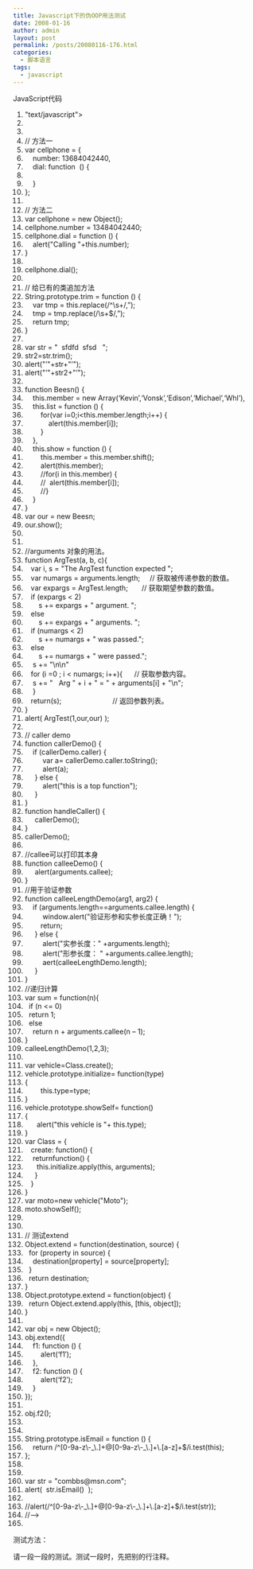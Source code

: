 ```yaml
---
title: Javascript下的伪OOP用法测试
date: 2008-01-16
author: admin
layout: post
permalink: /posts/20080116-176.html
categories:
  - 脚本语言
tags:
  - javascript
---
```

<div class="codeText">
  <div class="codeHead">
    JavaScript代码
  </div>
  
  <ol class="dp-c" start="1">
    <li class="alt">
      <span><span><script&nbsp;type=</span><span class="string">"text/javascript"</span><span>>&nbsp;&nbsp;</span></span>
    </li>
    <li class="">
      <span><!&#8211;&nbsp;&nbsp;</span>
    </li>
    <li class="alt">
      <span>&nbsp;&nbsp;</span>
    </li>
    <li class="">
      <span><span class="comment">//&nbsp;方法一</span><span>&nbsp;&nbsp;</span></span>
    </li>
    <li class="alt">
      <span><span class="keyword">var</span><span>&nbsp;cellphone&nbsp;=&nbsp;{&nbsp;&nbsp;</span></span>
    </li>
    <li class="">
      <span>&nbsp;&nbsp;&nbsp;&nbsp;number:&nbsp;13684042440,&nbsp;&nbsp;</span>
    </li>
    <li class="alt">
      <span>&nbsp;&nbsp;&nbsp;&nbsp;dial:&nbsp;<span class="keyword">function</span><span>&nbsp;&nbsp;()&nbsp;{&nbsp;&nbsp;</span></span>
    </li>
    <li class="">
      <span>&nbsp;&nbsp;&nbsp;&nbsp;&nbsp;&nbsp;&nbsp;&nbsp;&nbsp;&nbsp;</span>
    </li>
    <li class="alt">
      <span>&nbsp;&nbsp;&nbsp;&nbsp;}&nbsp;&nbsp;</span>
    </li>
    <li class="">
      <span>};&nbsp;&nbsp;</span>
    </li>
    <li class="alt">
      <span>&nbsp;&nbsp;</span>
    </li>
    <li class="">
      <span><span class="comment">//&nbsp;方法二</span><span>&nbsp;&nbsp;</span></span>
    </li>
    <li class="alt">
      <span><span class="keyword">var</span><span>&nbsp;cellphone&nbsp;=&nbsp;</span><span class="keyword">new</span><span>&nbsp;Object();&nbsp;&nbsp;</span></span>
    </li>
    <li class="">
      <span>cellphone.number&nbsp;=&nbsp;13484042440;&nbsp;&nbsp;</span>
    </li>
    <li class="alt">
      <span>cellphone.dial&nbsp;=&nbsp;<span class="keyword">function</span><span>&nbsp;()&nbsp;{&nbsp;&nbsp;</span></span>
    </li>
    <li class="">
      <span>&nbsp;&nbsp;&nbsp;&nbsp;alert(<span class="string">"Calling&nbsp;"</span><span>+</span><span class="keyword">this</span><span>.number);&nbsp;&nbsp;</span></span>
    </li>
    <li class="alt">
      <span>}&nbsp;&nbsp;</span>
    </li>
    <li class="">
      <span>&nbsp;&nbsp;</span>
    </li>
    <li class="alt">
      <span>cellphone.dial();&nbsp;&nbsp;</span>
    </li>
    <li class="">
      <span>&nbsp;&nbsp;</span>
    </li>
    <li class="alt">
      <span><span class="comment">//&nbsp;给已有的类追加方法</span><span>&nbsp;&nbsp;</span></span>
    </li>
    <li class="">
      <span>String.prototype.trim&nbsp;=&nbsp;<span class="keyword">function</span><span>&nbsp;()&nbsp;{&nbsp;&nbsp;</span></span>
    </li>
    <li class="alt">
      <span>&nbsp;&nbsp;&nbsp;&nbsp;<span class="keyword">var</span><span>&nbsp;tmp&nbsp;=&nbsp;</span><span class="keyword">this</span><span>.replace(/^\s+/,</span><span class="string">&#8221;</span><span>);&nbsp;&nbsp;</span></span>
    </li>
    <li class="">
      <span>&nbsp;&nbsp;&nbsp;&nbsp;tmp&nbsp;=&nbsp;tmp.replace(/\s+$/,<span class="string">&#8221;</span><span>);&nbsp;&nbsp;</span></span>
    </li>
    <li class="alt">
      <span>&nbsp;&nbsp;&nbsp;&nbsp;<span class="keyword">return</span><span>&nbsp;tmp;&nbsp;&nbsp;</span></span>
    </li>
    <li class="">
      <span>}&nbsp;&nbsp;</span>
    </li>
    <li class="alt">
      <span>&nbsp;&nbsp;</span>
    </li>
    <li class="">
      <span><span class="keyword">var</span><span>&nbsp;str&nbsp;=&nbsp;</span><span class="string">"&nbsp;&nbsp;sfdfd&nbsp;&nbsp;sfsd&nbsp;&nbsp;&nbsp;"</span><span>;&nbsp;&nbsp;</span></span>
    </li>
    <li class="alt">
      <span>str2=str.trim();&nbsp;&nbsp;</span>
    </li>
    <li class="">
      <span>alert(<span class="string">"&#8217;"</span><span>+str+</span><span class="string">"&#8217;"</span><span>);&nbsp;&nbsp;</span></span>
    </li>
    <li class="alt">
      <span>alert(<span class="string">"&#8217;"</span><span>+str2+</span><span class="string">"&#8217;"</span><span>);&nbsp;&nbsp;</span></span>
    </li>
    <li class="">
      <span>&nbsp;&nbsp;</span>
    </li>
    <li class="alt">
      <span><span class="keyword">function</span><span>&nbsp;Beesn()&nbsp;{&nbsp;&nbsp;</span></span>
    </li>
    <li class="">
      <span>&nbsp;&nbsp;&nbsp;&nbsp;<span class="keyword">this</span><span>.member&nbsp;=&nbsp;</span><span class="keyword">new</span><span>&nbsp;Array(</span><span class="string">&#8216;Kevin&#8217;</span><span>,</span><span class="string">&#8216;Vonsk&#8217;</span><span>,</span><span class="string">&#8216;Edison&#8217;</span><span>,</span><span class="string">&#8216;Michael&#8217;</span><span>,</span><span class="string">&#8216;Whl&#8217;</span><span>),&nbsp;&nbsp;</span></span>
    </li>
    <li class="alt">
      <span>&nbsp;&nbsp;&nbsp;&nbsp;<span class="keyword">this</span><span>.list&nbsp;=&nbsp;</span><span class="keyword">function</span><span>&nbsp;()&nbsp;{&nbsp;&nbsp;</span></span>
    </li>
    <li class="">
      <span>&nbsp;&nbsp;&nbsp;&nbsp;&nbsp;&nbsp;&nbsp;&nbsp;<span class="keyword">for</span><span>(</span><span class="keyword">var</span><span>&nbsp;i=0;i<</span><span class="keyword">this</span><span>.member.length;i++)&nbsp;{&nbsp;&nbsp;</span></span>
    </li>
    <li class="alt">
      <span>&nbsp;&nbsp;&nbsp;&nbsp;&nbsp;&nbsp;&nbsp;&nbsp;&nbsp;&nbsp;&nbsp;&nbsp;alert(<span class="keyword">this</span><span>.member[i]);&nbsp;&nbsp;</span></span>
    </li>
    <li class="">
      <span>&nbsp;&nbsp;&nbsp;&nbsp;&nbsp;&nbsp;&nbsp;&nbsp;}&nbsp;&nbsp;</span>
    </li>
    <li class="alt">
      <span>&nbsp;&nbsp;&nbsp;&nbsp;},&nbsp;&nbsp;</span>
    </li>
    <li class="">
      <span>&nbsp;&nbsp;&nbsp;&nbsp;<span class="keyword">this</span><span>.show&nbsp;=&nbsp;</span><span class="keyword">function</span><span>&nbsp;()&nbsp;{&nbsp;&nbsp;</span></span>
    </li>
    <li class="alt">
      <span>&nbsp;&nbsp;&nbsp;&nbsp;&nbsp;&nbsp;&nbsp;&nbsp;<span class="keyword">this</span><span>.member&nbsp;=&nbsp;</span><span class="keyword">this</span><span>.member.shift();&nbsp;&nbsp;</span></span>
    </li>
    <li class="">
      <span>&nbsp;&nbsp;&nbsp;&nbsp;&nbsp;&nbsp;&nbsp;&nbsp;alert(<span class="keyword">this</span><span>.member);&nbsp;&nbsp;</span></span>
    </li>
    <li class="alt">
      <span>&nbsp;&nbsp;&nbsp;&nbsp;&nbsp;&nbsp;&nbsp;&nbsp;<span class="comment">//for(i&nbsp;in&nbsp;this.member)&nbsp;{</span><span>&nbsp;&nbsp;</span></span>
    </li>
    <li class="">
      <span>&nbsp;&nbsp;&nbsp;&nbsp;&nbsp;&nbsp;&nbsp;&nbsp;<span class="comment">//&nbsp;&nbsp;alert(this.member[i]);</span><span>&nbsp;&nbsp;</span></span>
    </li>
    <li class="alt">
      <span>&nbsp;&nbsp;&nbsp;&nbsp;&nbsp;&nbsp;&nbsp;&nbsp;<span class="comment">//}</span><span>&nbsp;&nbsp;</span></span>
    </li>
    <li class="">
      <span>&nbsp;&nbsp;&nbsp;&nbsp;}&nbsp;&nbsp;</span>
    </li>
    <li class="alt">
      <span>}&nbsp;&nbsp;</span>
    </li>
    <li class="">
      <span><span class="keyword">var</span><span>&nbsp;our&nbsp;=&nbsp;</span><span class="keyword">new</span><span>&nbsp;Beesn;&nbsp;&nbsp;</span></span>
    </li>
    <li class="alt">
      <span>our.show();&nbsp;&nbsp;</span>
    </li>
    <li class="">
      <span>&nbsp;&nbsp;</span>
    </li>
    <li class="alt">
      <span>&nbsp;&nbsp;</span>
    </li>
    <li class="">
      <span><span class="comment">//arguments&nbsp;对象的用法。</span><span>&nbsp;&nbsp;</span></span>
    </li>
    <li class="alt">
      <span><span class="keyword">function</span><span>&nbsp;ArgTest(a,&nbsp;b,&nbsp;c){&nbsp;&nbsp;</span></span>
    </li>
    <li class="">
      <span>&nbsp;&nbsp;&nbsp;<span class="keyword">var</span><span>&nbsp;i,&nbsp;s&nbsp;=&nbsp;</span><span class="string">"The&nbsp;ArgTest&nbsp;function&nbsp;expected&nbsp;"</span><span>;&nbsp;&nbsp;</span></span>
    </li>
    <li class="alt">
      <span>&nbsp;&nbsp;&nbsp;<span class="keyword">var</span><span>&nbsp;numargs&nbsp;=&nbsp;arguments.length;&nbsp;&nbsp;&nbsp;&nbsp;&nbsp;</span><span class="comment">//&nbsp;获取被传递参数的数值。</span><span>&nbsp;&nbsp;</span></span>
    </li>
    <li class="">
      <span>&nbsp;&nbsp;&nbsp;<span class="keyword">var</span><span>&nbsp;expargs&nbsp;=&nbsp;ArgTest.length;&nbsp;&nbsp;&nbsp;&nbsp;&nbsp;&nbsp;&nbsp;</span><span class="comment">//&nbsp;获取期望参数的数值。</span><span>&nbsp;&nbsp;</span></span>
    </li>
    <li class="alt">
      <span>&nbsp;&nbsp;&nbsp;<span class="keyword">if</span><span>&nbsp;(expargs&nbsp;<&nbsp;2)&nbsp;&nbsp;</span></span>
    </li>
    <li class="">
      <span>&nbsp;&nbsp;&nbsp;&nbsp;&nbsp;&nbsp;&nbsp;s&nbsp;+=&nbsp;expargs&nbsp;+&nbsp;<span class="string">"&nbsp;argument.&nbsp;"</span><span>;&nbsp;&nbsp;</span></span>
    </li>
    <li class="alt">
      <span>&nbsp;&nbsp;&nbsp;<span class="keyword">else</span><span>&nbsp;&nbsp;</span></span>
    </li>
    <li class="">
      <span>&nbsp;&nbsp;&nbsp;&nbsp;&nbsp;&nbsp;&nbsp;s&nbsp;+=&nbsp;expargs&nbsp;+&nbsp;<span class="string">"&nbsp;arguments.&nbsp;"</span><span>;&nbsp;&nbsp;</span></span>
    </li>
    <li class="alt">
      <span>&nbsp;&nbsp;&nbsp;<span class="keyword">if</span><span>&nbsp;(numargs&nbsp;<&nbsp;2)&nbsp;&nbsp;</span></span>
    </li>
    <li class="">
      <span>&nbsp;&nbsp;&nbsp;&nbsp;&nbsp;&nbsp;&nbsp;s&nbsp;+=&nbsp;numargs&nbsp;+&nbsp;<span class="string">"&nbsp;was&nbsp;passed."</span><span>;&nbsp;&nbsp;</span></span>
    </li>
    <li class="alt">
      <span>&nbsp;&nbsp;&nbsp;<span class="keyword">else</span><span>&nbsp;&nbsp;</span></span>
    </li>
    <li class="">
      <span>&nbsp;&nbsp;&nbsp;&nbsp;&nbsp;&nbsp;&nbsp;s&nbsp;+=&nbsp;numargs&nbsp;+&nbsp;<span class="string">"&nbsp;were&nbsp;passed."</span><span>;&nbsp;&nbsp;</span></span>
    </li>
    <li class="alt">
      <span>&nbsp;&nbsp;&nbsp;&nbsp;s&nbsp;+=&nbsp;<span class="string">"\n\n"</span><span>&nbsp;&nbsp;</span></span>
    </li>
    <li class="">
      <span>&nbsp;&nbsp;&nbsp;<span class="keyword">for</span><span>&nbsp;(i&nbsp;=0&nbsp;;&nbsp;i&nbsp;<&nbsp;numargs;&nbsp;i++){&nbsp;&nbsp;&nbsp;&nbsp;&nbsp;&nbsp;</span><span class="comment">//&nbsp;获取参数内容。</span><span>&nbsp;&nbsp;</span></span>
    </li>
    <li class="alt">
      <span>&nbsp;&nbsp;&nbsp;&nbsp;s&nbsp;+=&nbsp;<span class="string">"&nbsp;&nbsp;&nbsp;Arg&nbsp;"</span><span>&nbsp;+&nbsp;i&nbsp;+&nbsp;</span><span class="string">"&nbsp;=&nbsp;"</span><span>&nbsp;+&nbsp;arguments[i]&nbsp;+&nbsp;</span><span class="string">"\n"</span><span>;&nbsp;&nbsp;</span></span>
    </li>
    <li class="">
      <span>&nbsp;&nbsp;&nbsp;&nbsp;}&nbsp;&nbsp;</span>
    </li>
    <li class="alt">
      <span>&nbsp;&nbsp;&nbsp;<span class="keyword">return</span><span>(s);&nbsp;&nbsp;&nbsp;&nbsp;&nbsp;&nbsp;&nbsp;&nbsp;&nbsp;&nbsp;&nbsp;&nbsp;&nbsp;&nbsp;&nbsp;&nbsp;&nbsp;&nbsp;&nbsp;&nbsp;&nbsp;&nbsp;&nbsp;&nbsp;&nbsp;&nbsp;</span><span class="comment">//&nbsp;返回参数列表。</span><span>&nbsp;&nbsp;</span></span>
    </li>
    <li class="">
      <span>}&nbsp;&nbsp;</span>
    </li>
    <li class="alt">
      <span>alert(&nbsp;ArgTest(1,our,our)&nbsp;);&nbsp;&nbsp;</span>
    </li>
    <li class="">
      <span>&nbsp;&nbsp;</span>
    </li>
    <li class="alt">
      <span><span class="comment">//&nbsp;caller&nbsp;demo</span><span>&nbsp;&nbsp;</span></span>
    </li>
    <li class="">
      <span><span class="keyword">function</span><span>&nbsp;callerDemo()&nbsp;{&nbsp;&nbsp;</span></span>
    </li>
    <li class="alt">
      <span>&nbsp;&nbsp;&nbsp;&nbsp;<span class="keyword">if</span><span>&nbsp;(callerDemo.caller)&nbsp;{&nbsp;&nbsp;</span></span>
    </li>
    <li class="">
      <span>&nbsp;&nbsp;&nbsp;&nbsp;&nbsp;&nbsp;&nbsp;&nbsp;&nbsp;<span class="keyword">var</span><span>&nbsp;a=&nbsp;callerDemo.caller.toString();&nbsp;&nbsp;</span></span>
    </li>
    <li class="alt">
      <span>&nbsp;&nbsp;&nbsp;&nbsp;&nbsp;&nbsp;&nbsp;&nbsp;&nbsp;alert(a);&nbsp;&nbsp;</span>
    </li>
    <li class="">
      <span>&nbsp;&nbsp;&nbsp;&nbsp;&nbsp;}&nbsp;<span class="keyword">else</span><span>&nbsp;{&nbsp;&nbsp;</span></span>
    </li>
    <li class="alt">
      <span>&nbsp;&nbsp;&nbsp;&nbsp;&nbsp;&nbsp;&nbsp;&nbsp;&nbsp;alert(<span class="string">"this&nbsp;is&nbsp;a&nbsp;top&nbsp;function"</span><span>);&nbsp;&nbsp;</span></span>
    </li>
    <li class="">
      <span>&nbsp;&nbsp;&nbsp;&nbsp;&nbsp;}&nbsp;&nbsp;</span>
    </li>
    <li class="alt">
      <span>}&nbsp;&nbsp;</span>
    </li>
    <li class="">
      <span><span class="keyword">function</span><span>&nbsp;handleCaller()&nbsp;{&nbsp;&nbsp;</span></span>
    </li>
    <li class="alt">
      <span>&nbsp;&nbsp;&nbsp;&nbsp;&nbsp;callerDemo();&nbsp;&nbsp;</span>
    </li>
    <li class="">
      <span>}&nbsp;&nbsp;</span>
    </li>
    <li class="alt">
      <span>callerDemo();&nbsp;&nbsp;</span>
    </li>
    <li class="">
      <span>&nbsp;&nbsp;</span>
    </li>
    <li class="alt">
      <span><span class="comment">//callee可以打印其本身</span><span>&nbsp;&nbsp;</span></span>
    </li>
    <li class="">
      <span><span class="keyword">function</span><span>&nbsp;calleeDemo()&nbsp;{&nbsp;&nbsp;</span></span>
    </li>
    <li class="alt">
      <span>&nbsp;&nbsp;&nbsp;&nbsp;&nbsp;alert(arguments.callee);&nbsp;&nbsp;</span>
    </li>
    <li class="">
      <span>}&nbsp;&nbsp;</span>
    </li>
    <li class="alt">
      <span><span class="comment">//用于验证参数</span><span>&nbsp;&nbsp;</span></span>
    </li>
    <li class="">
      <span><span class="keyword">function</span><span>&nbsp;calleeLengthDemo(arg1,&nbsp;arg2)&nbsp;{&nbsp;&nbsp;</span></span>
    </li>
    <li class="alt">
      <span>&nbsp;&nbsp;&nbsp;&nbsp;<span class="keyword">if</span><span>&nbsp;(arguments.length==arguments.callee.length)&nbsp;{&nbsp;&nbsp;</span></span>
    </li>
    <li class="">
      <span>&nbsp;&nbsp;&nbsp;&nbsp;&nbsp;&nbsp;&nbsp;&nbsp;&nbsp;window.alert(<span class="string">"验证形参和实参长度正确！"</span><span>);&nbsp;&nbsp;</span></span>
    </li>
    <li class="alt">
      <span>&nbsp;&nbsp;&nbsp;&nbsp;&nbsp;&nbsp;&nbsp;&nbsp;<span class="keyword">return</span><span>;&nbsp;&nbsp;</span></span>
    </li>
    <li class="">
      <span>&nbsp;&nbsp;&nbsp;&nbsp;&nbsp;}&nbsp;<span class="keyword">else</span><span>&nbsp;{&nbsp;&nbsp;</span></span>
    </li>
    <li class="alt">
      <span>&nbsp;&nbsp;&nbsp;&nbsp;&nbsp;&nbsp;&nbsp;&nbsp;&nbsp;alert(<span class="string">"实参长度："</span><span>&nbsp;+arguments.length);&nbsp;&nbsp;</span></span>
    </li>
    <li class="">
      <span>&nbsp;&nbsp;&nbsp;&nbsp;&nbsp;&nbsp;&nbsp;&nbsp;&nbsp;alert(<span class="string">"形参长度：&nbsp;"</span><span>&nbsp;+arguments.callee.length);&nbsp;&nbsp;</span></span>
    </li>
    <li class="alt">
      <span>&nbsp;&nbsp;&nbsp;&nbsp;&nbsp;&nbsp;&nbsp;&nbsp;&nbsp;aert(calleeLengthDemo.length);&nbsp;&nbsp;</span>
    </li>
    <li class="">
      <span>&nbsp;&nbsp;&nbsp;&nbsp;&nbsp;}&nbsp;&nbsp;</span>
    </li>
    <li class="alt">
      <span>}&nbsp;&nbsp;</span>
    </li>
    <li class="">
      <span><span class="comment">//递归计算</span><span>&nbsp;&nbsp;</span></span>
    </li>
    <li class="alt">
      <span><span class="keyword">var</span><span>&nbsp;sum&nbsp;=&nbsp;</span><span class="keyword">function</span><span>(n){&nbsp;&nbsp;</span></span>
    </li>
    <li class="">
      <span>&nbsp;&nbsp;<span class="keyword">if</span><span>&nbsp;(n&nbsp;<=&nbsp;0)&nbsp;&nbsp;&nbsp;&nbsp;&nbsp;&nbsp;&nbsp;&nbsp;&nbsp;&nbsp;&nbsp;&nbsp;&nbsp;&nbsp;&nbsp;&nbsp;&nbsp;&nbsp;&nbsp;&nbsp;&nbsp;&nbsp;&nbsp;&nbsp;&nbsp;&nbsp;</span></span>
    </li>
    <li class="alt">
      <span>&nbsp;&nbsp;<span class="keyword">return</span><span>&nbsp;1;&nbsp;&nbsp;</span></span>
    </li>
    <li class="">
      <span>&nbsp;&nbsp;<span class="keyword">else</span><span>&nbsp;&nbsp;</span></span>
    </li>
    <li class="alt">
      <span>&nbsp;&nbsp;&nbsp;&nbsp;<span class="keyword">return</span><span>&nbsp;n&nbsp;+&nbsp;arguments.callee(n&nbsp;&#8211;&nbsp;1);&nbsp;&nbsp;</span></span>
    </li>
    <li class="">
      <span>}&nbsp;&nbsp;</span>
    </li>
    <li class="alt">
      <span>calleeLengthDemo(1,2,3);&nbsp;&nbsp;</span>
    </li>
    <li class="">
      <span>&nbsp;&nbsp;</span>
    </li>
    <li class="alt">
      <span><span class="keyword">var</span><span>&nbsp;vehicle=Class.create();&nbsp;&nbsp;</span></span>
    </li>
    <li class="">
      <span>vehicle.prototype.initialize=&nbsp;<span class="keyword">function</span><span>(type)&nbsp;&nbsp;</span></span>
    </li>
    <li class="alt">
      <span>{&nbsp;&nbsp;</span>
    </li>
    <li class="">
      <span>&nbsp;&nbsp;&nbsp;&nbsp;&nbsp;&nbsp;&nbsp;&nbsp;<span class="keyword">this</span><span>.type=type;&nbsp;&nbsp;</span></span>
    </li>
    <li class="alt">
      <span>}&nbsp;&nbsp;</span>
    </li>
    <li class="">
      <span>vehicle.prototype.showSelf=&nbsp;<span class="keyword">function</span><span>()&nbsp;&nbsp;</span></span>
    </li>
    <li class="alt">
      <span>{&nbsp;&nbsp;</span>
    </li>
    <li class="">
      <span>&nbsp;&nbsp;&nbsp;&nbsp;&nbsp;&nbsp;alert(<span class="string">"this&nbsp;vehicle&nbsp;is&nbsp;"</span><span>+&nbsp;</span><span class="keyword">this</span><span>.type);&nbsp;&nbsp;</span></span>
    </li>
    <li class="alt">
      <span>}&nbsp;&nbsp;</span>
    </li>
    <li class="">
      <span><span class="keyword">var</span><span>&nbsp;Class&nbsp;=&nbsp;{&nbsp;&nbsp;</span></span>
    </li>
    <li class="alt">
      <span>&nbsp;&nbsp;&nbsp;create:&nbsp;<span class="keyword">function</span><span>()&nbsp;{&nbsp;&nbsp;</span></span>
    </li>
    <li class="">
      <span>&nbsp;&nbsp;&nbsp;&nbsp;returnfunction()&nbsp;{&nbsp;&nbsp;</span>
    </li>
    <li class="alt">
      <span>&nbsp;&nbsp;&nbsp;&nbsp;&nbsp;&nbsp;<span class="keyword">this</span><span>.initialize.apply(</span><span class="keyword">this</span><span>,&nbsp;arguments);&nbsp;&nbsp;</span></span>
    </li>
    <li class="">
      <span>&nbsp;&nbsp;&nbsp;&nbsp;&nbsp;}&nbsp;&nbsp;</span>
    </li>
    <li class="alt">
      <span>&nbsp;&nbsp;&nbsp;}&nbsp;&nbsp;</span>
    </li>
    <li class="">
      <span>}&nbsp;&nbsp;</span>
    </li>
    <li class="alt">
      <span><span class="keyword">var</span><span>&nbsp;moto=</span><span class="keyword">new</span><span>&nbsp;vehicle(</span><span class="string">"Moto"</span><span>);&nbsp;&nbsp;</span></span>
    </li>
    <li class="">
      <span>moto.showSelf();&nbsp;&nbsp;</span>
    </li>
    <li class="alt">
      <span>&nbsp;&nbsp;</span>
    </li>
    <li class="">
      <span>&nbsp;&nbsp;</span>
    </li>
    <li class="alt">
      <span><span class="comment">//&nbsp;测试extend</span><span>&nbsp;&nbsp;</span></span>
    </li>
    <li class="">
      <span>Object.extend&nbsp;=&nbsp;<span class="keyword">function</span><span>(destination,&nbsp;source)&nbsp;{&nbsp;&nbsp;</span></span>
    </li>
    <li class="alt">
      <span>&nbsp;&nbsp;<span class="keyword">for</span><span>&nbsp;(property&nbsp;</span><span class="keyword">in</span><span>&nbsp;source)&nbsp;{&nbsp;&nbsp;</span></span>
    </li>
    <li class="">
      <span>&nbsp;&nbsp;&nbsp;&nbsp;destination[property]&nbsp;=&nbsp;source[property];&nbsp;&nbsp;</span>
    </li>
    <li class="alt">
      <span>&nbsp;&nbsp;}&nbsp;&nbsp;</span>
    </li>
    <li class="">
      <span>&nbsp;&nbsp;<span class="keyword">return</span><span>&nbsp;destination;&nbsp;&nbsp;</span></span>
    </li>
    <li class="alt">
      <span>}&nbsp;&nbsp;</span>
    </li>
    <li class="">
      <span>Object.prototype.extend&nbsp;=&nbsp;<span class="keyword">function</span><span>(object)&nbsp;{&nbsp;&nbsp;</span></span>
    </li>
    <li class="alt">
      <span>&nbsp;&nbsp;<span class="keyword">return</span><span>&nbsp;Object.extend.apply(</span><span class="keyword">this</span><span>,&nbsp;[</span><span class="keyword">this</span><span>,&nbsp;object]);&nbsp;&nbsp;</span></span>
    </li>
    <li class="">
      <span>}&nbsp;&nbsp;</span>
    </li>
    <li class="alt">
      <span>&nbsp;&nbsp;</span>
    </li>
    <li class="">
      <span><span class="keyword">var</span><span>&nbsp;obj&nbsp;=&nbsp;</span><span class="keyword">new</span><span>&nbsp;Object();&nbsp;&nbsp;</span></span>
    </li>
    <li class="alt">
      <span>obj.extend({&nbsp;&nbsp;</span>
    </li>
    <li class="">
      <span>&nbsp;&nbsp;&nbsp;&nbsp;f1:&nbsp;<span class="keyword">function</span><span>&nbsp;()&nbsp;{&nbsp;&nbsp;</span></span>
    </li>
    <li class="alt">
      <span>&nbsp;&nbsp;&nbsp;&nbsp;&nbsp;&nbsp;&nbsp;&nbsp;alert(<span class="string">&#8216;f1&#8242;</span><span>);&nbsp;&nbsp;</span></span>
    </li>
    <li class="">
      <span>&nbsp;&nbsp;&nbsp;&nbsp;},&nbsp;&nbsp;</span>
    </li>
    <li class="alt">
      <span>&nbsp;&nbsp;&nbsp;&nbsp;f2:&nbsp;<span class="keyword">function</span><span>&nbsp;()&nbsp;{&nbsp;&nbsp;</span></span>
    </li>
    <li class="">
      <span>&nbsp;&nbsp;&nbsp;&nbsp;&nbsp;&nbsp;&nbsp;&nbsp;alert(<span class="string">&#8216;f2&#8242;</span><span>);&nbsp;&nbsp;</span></span>
    </li>
    <li class="alt">
      <span>&nbsp;&nbsp;&nbsp;&nbsp;}&nbsp;&nbsp;</span>
    </li>
    <li class="">
      <span>});&nbsp;&nbsp;</span>
    </li>
    <li class="alt">
      <span>&nbsp;&nbsp;</span>
    </li>
    <li class="">
      <span>obj.f2();&nbsp;&nbsp;</span>
    </li>
    <li class="alt">
      <span>&nbsp;&nbsp;</span>
    </li>
    <li class="">
      <span>&nbsp;&nbsp;</span>
    </li>
    <li class="alt">
      <span>String.prototype.isEmail&nbsp;=&nbsp;<span class="keyword">function</span><span>&nbsp;()&nbsp;{&nbsp;&nbsp;</span></span>
    </li>
    <li class="">
      <span>&nbsp;&nbsp;&nbsp;&nbsp;<span class="keyword">return</span><span>&nbsp;/^[0-9a-z\-_\.]+@[0-9a-z\-_\.]+\.[a-z]+$/i.test(</span><span class="keyword">this</span><span>);&nbsp;&nbsp;</span></span>
    </li>
    <li class="alt">
      <span>};&nbsp;&nbsp;</span>
    </li>
    <li class="">
      <span>&nbsp;&nbsp;</span>
    </li>
    <li class="alt">
      <span>&nbsp;&nbsp;</span>
    </li>
    <li class="">
      <span><span class="keyword">var</span><span>&nbsp;str&nbsp;=&nbsp;</span><span class="string">"combbs@msn.com"</span><span>;&nbsp;&nbsp;</span></span>
    </li>
    <li class="alt">
      <span>alert(&nbsp;&nbsp;str.isEmail()&nbsp;&nbsp;);&nbsp;&nbsp;</span>
    </li>
    <li class="">
      <span>&nbsp;&nbsp;</span>
    </li>
    <li class="alt">
      <span><span class="comment">//alert(/^[0-9a-z\-_\.]+@[0-9a-z\-_\.]+\.[a-z]+$/i.test(str));</span><span>&nbsp;&nbsp;</span></span>
    </li>
    <li class="">
      <span><span class="comment">//&#8211;></span><span>&nbsp;&nbsp;</span></span>
    </li>
    <li class="alt">
      <span></script>&nbsp;&nbsp;</span>
    </li>
  </ol>
</div>

测试方法：

请一段一段的测试。测试一段时，先把别的行注释。